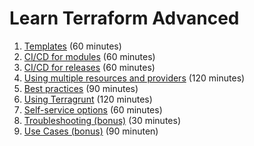 # Learn Terraform Advanced

1. [Templates](1-templates.md) (60 minutes)
2. [CI/CD for modules](2-cicd-for-modules.md) (60 minutes)
3. [CI/CD for releases](3-cicd-for-releases.md) (60 minutes)
4. [Using multiple resources and providers](4-multiple-resources.md) (120 minutes)
5. [Best practices](5-best-practices.md) (90 minutes)
6. [Using Terragrunt](6-terragrunt.md) (120 minutes)
7. [Self-service options](7-self-service.md) (60 minutes)
8. [Troubleshooting (bonus)](8-troubleshooting.md) (30 minutes)
9. [Use Cases (bonus)](../BASIC/14-use-cases.md) (90 minuten)
